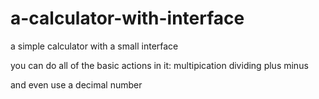 # a-calculator-with-interface
a simple calculator with a small interface

you can do all of the basic actions in it:
multipication
dividing
plus
minus

and even use a decimal number
